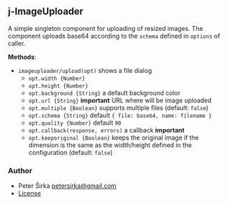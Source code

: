 ## j-ImageUploader

A simple singleton component for uploading of resized images. The component uploads base64 according to the `schema` defined in `options` of caller.

__Methods__:

- `imageuploader/upload(opt)` shows a file dialog
	- `opt.width {Number}`
	- `opt.height {Number}`
	- `opt.background {String}` a default background color
	- `opt.url {String}` __important__ URL where will be image uploaded
	- `opt.multiple {Boolean}` supports multiple files (default: `false`)
	- `opt.schema {String}` default `{ file: base64, name: filename }`
	- `opt.quality {Number}` default `90`
	- `opt.callback(response, errors)` a callback __important__
	- `opt.keeporiginal {Boolean}` keeps the original image if the dimension is the same as the width/height defined in the configuration (default: `false`)

### Author

- Peter Širka <petersirka@gmail.com>
- [License](https://www.totaljs.com/license/)